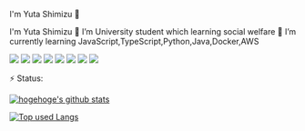 I'm Yuta Shimizu 👋

<!--
**shimizuyuta/shimizuyuta** is a ✨ _special_ ✨ repository because its `README.md` (this file) appears on your GitHub profile.

Here are some ideas to get you started:

- 👯 I’m looking to collaborate on ...
- 🤔 I’m looking for help with ...
- 💬 Ask me about ...
- 📫 How to reach me: ...
- 😄 Pronouns: ...

-->

I'm Yuta Shimizu
🔭 I’m University student which learning social welfare 
🌱 I’m currently learning JavaScript,TypeScript,Python,Java,Docker,AWS

<img src="https://img.shields.io/badge/-Javascript-F7DF1E.svg?logo=javascript&style=plastic">
<img src="https://img.shields.io/badge/-Typescript-007ACC.svg?logo=typescript&style=plastic">
<img src="https://img.shields.io/badge/-Vue.js-4FC08D.svg?logo=vue.js&style=plastic">
<img src="https://img.shields.io/badge/-React-61DAFB.svg?logo=react&style=plastic">
<img src="https://img.shields.io/badge/-Python-3776AB.svg?logo=python&style=plastic">
<img src="https://img.shields.io/badge/-Java-007396.svg?logo=java&style=plastic">
<img src="https://img.shields.io/badge/-Docker-1488C6.svg?logo=docker&style=plastic">
<img src="https://img.shields.io/badge/-Amazon%20aws-232F3E.svg?logo=amazon-aws&style=plastic">

⚡ Status: 
<!-- リポジトリステータス -->
[![hogehoge's github stats](https://github-readme-stats.vercel.app/api?username=shimizuyuta&count_private=true&show_icons=true&theme=tokyonight)](https://github.com/shimizuyuta/)

<!-- ソースコード統計 -->
[![Top used Langs](https://github-readme-stats.vercel.app/api/top-langs/?username=shimizuyuta&layout=compact&theme=tokyonight)](https://github.com/shimizuyuta/)
